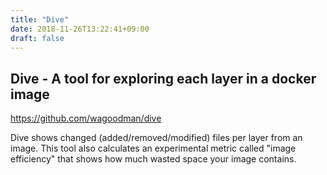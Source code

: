 ```yaml
---
title: "Dive"
date: 2018-11-26T13:22:41+09:00
draft: false
---
```


## Dive - A tool for exploring each layer in a docker image

https://github.com/wagoodman/dive

Dive shows changed (added/removed/modified) files per layer from an image. This tool also calculates an experimental metric called "image efficiency" that shows how much wasted space your image contains.
